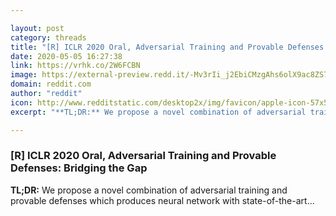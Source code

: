```yaml
---

layout: post
category: threads
title: "[R] ICLR 2020 Oral, Adversarial Training and Provable Defenses: Bridging the Gap"
date: 2020-05-05 16:27:38
link: https://vrhk.co/2W6FCBN
image: https://external-preview.redd.it/-Mv3rIi_j2EbiCMzgAhs6olX9ac8ZS7DBhohg6ibAMw.jpg?width=729&height=271&auto=webp&crop=729:271,smart&s=23ad7a04fe6f3165985a53890c18b02890c29130
domain: reddit.com
author: "reddit"
icon: http://www.redditstatic.com/desktop2x/img/favicon/apple-icon-57x57.png
excerpt: "**TL;DR:** We propose a novel combination of adversarial training and provable defenses which produces neural network with state-of-the-art..."

---
```


### [R] ICLR 2020 Oral, Adversarial Training and Provable Defenses: Bridging the Gap

**TL;DR:** We propose a novel combination of adversarial training and provable defenses which produces neural network with state-of-the-art...